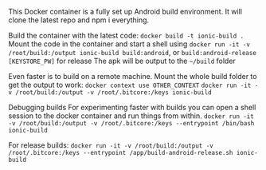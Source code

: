 This Docker container is a fully set up Android build environment. It will clone the latest repo and npm i everything.

Build the container with the latest code: `docker build -t ionic-build .`
Mount the code in the container and start a shell using `docker run -it -v /root/build:/output ionic-build build:android`, or `build:android-release [KEYSTORE_PW]` for release
The apk will be output to the `~/build` folder

Even faster is to build on a remote machine. Mount the whole build folder to get the output to work:
`docker context use OTHER_CONTEXT`
`docker run -it -v /root/build:/output -v /root/.bitcore:/keys ionic-build`

Debugging builds
For experimenting faster with builds you can open a shell session to the docker container and run things from within.
`docker run -it -v /root/build:/output -v /root/.bitcore:/keys --entrypoint /bin/bash ionic-build`

For release builds:
`docker run -it -v /root/build:/output -v /root/.bitcore:/keys --entrypoint /app/build-android-release.sh ionic-build`
